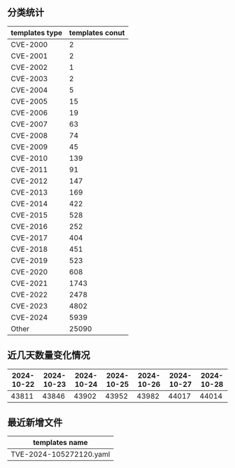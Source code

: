 ## 分类统计
| templates type | templates conut | 
| --- | --- |
| CVE-2000 | 2 |
| CVE-2001 | 2 |
| CVE-2002 | 1 |
| CVE-2003 | 2 |
| CVE-2004 | 5 |
| CVE-2005 | 15 |
| CVE-2006 | 19 |
| CVE-2007 | 63 |
| CVE-2008 | 74 |
| CVE-2009 | 45 |
| CVE-2010 | 139 |
| CVE-2011 | 91 |
| CVE-2012 | 147 |
| CVE-2013 | 169 |
| CVE-2014 | 422 |
| CVE-2015 | 528 |
| CVE-2016 | 252 |
| CVE-2017 | 404 |
| CVE-2018 | 451 |
| CVE-2019 | 523 |
| CVE-2020 | 608 |
| CVE-2021 | 1743 |
| CVE-2022 | 2478 |
| CVE-2023 | 4802 |
| CVE-2024 | 5939 |
| Other | 25090 |
## 近几天数量变化情况
|2024-10-22 | 2024-10-23 | 2024-10-24 | 2024-10-25 | 2024-10-26 | 2024-10-27 | 2024-10-28|
|--- | ------ | ------ | ------ | ------ | ------ | ---|
|43811 | 43846 | 43902 | 43952 | 43982 | 44017 | 44014|
## 最近新增文件
| templates name | 
| --- |
| TVE-2024-105272120.yaml |
